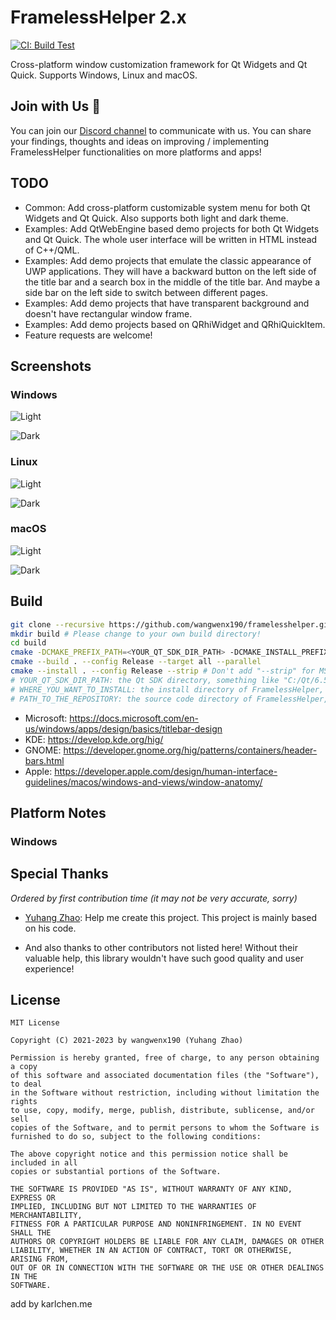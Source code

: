 # FramelessHelper 2.x

[![CI: Build Test](https://github.com/wangwenx190/framelesshelper/actions/workflows/ci.yml/badge.svg?branch=main)](https://github.com/wangwenx190/framelesshelper/actions/workflows/ci.yml)

Cross-platform window customization framework for Qt Widgets and Qt Quick. Supports Windows, Linux and macOS.

## Join with Us :triangular_flag_on_post:

You can join our [Discord channel](https://discord.gg/grrM4Tmesy) to communicate with us. You can share your findings, thoughts and ideas on improving / implementing FramelessHelper functionalities on more platforms and apps!

## TODO

- Common: Add cross-platform customizable system menu for both Qt Widgets and Qt Quick. Also supports both light and dark theme.
- Examples: Add QtWebEngine based demo projects for both Qt Widgets and Qt Quick. The whole user interface will be written in HTML instead of C++/QML.
- Examples: Add demo projects that emulate the classic appearance of UWP applications. They will have a backward button on the left side of the title bar and a search box in the middle of the title bar. And maybe a side bar on the left side to switch between different pages.
- Examples: Add demo projects that have transparent background and doesn't have rectangular window frame.
- Examples: Add demo projects based on QRhiWidget and QRhiQuickItem.
- Feature requests are welcome!

## Screenshots

### Windows

![Light](./doc/win_light.png)

![Dark](./doc/win_dark.png)

### Linux

![Light](./doc/linux_light.png)

![Dark](./doc/linux_dark.png)

### macOS

![Light](./doc/mac_light.png)

![Dark](./doc/mac_dark.png)


## Build

```bash
git clone --recursive https://github.com/wangwenx190/framelesshelper.git # "--recursive" is necessary to clone the submodules.
mkdir build # Please change to your own build directory!
cd build
cmake -DCMAKE_PREFIX_PATH=<YOUR_QT_SDK_DIR_PATH> -DCMAKE_INSTALL_PREFIX=<WHERE_YOU_WANT_TO_INSTALL> -DCMAKE_BUILD_TYPE=Release -GNinja <PATH_TO_THE_REPOSITORY>
cmake --build . --config Release --target all --parallel
cmake --install . --config Release --strip # Don't add "--strip" for MSVC/Clang-CL/Intel-CL toolchains!
# YOUR_QT_SDK_DIR_PATH: the Qt SDK directory, something like "C:/Qt/6.5.1/msvc2019_64" or "/opt/Qt/6.5.1/gcc_64". Please change to your own path!
# WHERE_YOU_WANT_TO_INSTALL: the install directory of FramelessHelper, something like "../install". You can ignore this setting if you don't need to install the CMake package. Please change to your own path!
# PATH_TO_THE_REPOSITORY: the source code directory of FramelessHelper, something like "../framelesshelper". Please change to your own path!
```



- Microsoft: <https://docs.microsoft.com/en-us/windows/apps/design/basics/titlebar-design>
- KDE: <https://develop.kde.org/hig/>
- GNOME: <https://developer.gnome.org/hig/patterns/containers/header-bars.html>
- Apple: <https://developer.apple.com/design/human-interface-guidelines/macos/windows-and-views/window-anatomy/>

## Platform Notes

### Windows
## Special Thanks

*Ordered by first contribution time (it may not be very accurate, sorry)*

- [Yuhang Zhao](https://github.com/wangwenx190): Help me create this project. This project is mainly based on his code.

- And also thanks to other contributors not listed here! Without their valuable help, this library wouldn't have such good quality and user experience!

## License

```text
MIT License

Copyright (C) 2021-2023 by wangwenx190 (Yuhang Zhao)

Permission is hereby granted, free of charge, to any person obtaining a copy
of this software and associated documentation files (the "Software"), to deal
in the Software without restriction, including without limitation the rights
to use, copy, modify, merge, publish, distribute, sublicense, and/or sell
copies of the Software, and to permit persons to whom the Software is
furnished to do so, subject to the following conditions:

The above copyright notice and this permission notice shall be included in all
copies or substantial portions of the Software.

THE SOFTWARE IS PROVIDED "AS IS", WITHOUT WARRANTY OF ANY KIND, EXPRESS OR
IMPLIED, INCLUDING BUT NOT LIMITED TO THE WARRANTIES OF MERCHANTABILITY,
FITNESS FOR A PARTICULAR PURPOSE AND NONINFRINGEMENT. IN NO EVENT SHALL THE
AUTHORS OR COPYRIGHT HOLDERS BE LIABLE FOR ANY CLAIM, DAMAGES OR OTHER
LIABILITY, WHETHER IN AN ACTION OF CONTRACT, TORT OR OTHERWISE, ARISING FROM,
OUT OF OR IN CONNECTION WITH THE SOFTWARE OR THE USE OR OTHER DEALINGS IN THE
SOFTWARE.
```

add by karlchen.me